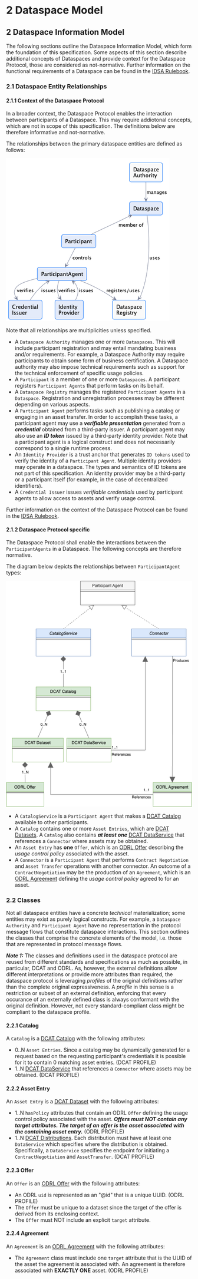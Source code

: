 # 2 Dataspace Model

## 2 Dataspace Information Model

The following sections outline the Dataspace Information Model, which form the foundation of this specification.
Some aspects of this section describe additional concepts of Dataspaces and provide context for the Dataspace Protocol,
those are considered as not-normative. Further information on the functional requirements of a Dataspace can be found in
the [IDSA Rulebook](https://docs.internationaldataspaces.org/idsa-rulebook).

### 2.1 Dataspace Entity Relationships

#### 2.1.1 Context of the Dataspace Protocol

In a broader context, the Dataspace Protocol enables the interaction between participants of
a Dataspace. This may require addiotonal concepts, which are not in scope of this specification.
The definitions below are therefore informative and not-normative.

The relationships between the primary dataspace entities are defined as follows:

![](./m.dataspace.relationships.png)

Note that all relationships are multiplicities unless specified.

- A `Dataspace Authority` manages one or more `Dataspaces`. This will include participant registration and may entail mandating business and/or requirements. For example, a
  Dataspace Authority may require participants to obtain some form of business certification. A Dataspace authority may also impose technical requirements such as support for the
  technical enforcement of specific usage policies.
- A `Participant` is a member of one or more `Dataspaces`. A participant registers `Participant Agents` that perform tasks on its behalf.
- A `Dataspace Registry` manages the registered `Participant Agents` in a `Dataspace`. Registration and unregistration processes may be different depending on various aspects.
- A `Participant Agent` performs tasks such as publishing a catalog or engaging in an asset transfer. In order to accomplish these tasks, a participant agent may
  use a _**verifiable presentation**_ generated from a _**credential**_ obtained from a third-party issuer. A participant agent may also use an _**ID token**_ issued by a
  third-party identity provider. Note that a participant agent is a logical construct and does not necessarily correspond to a single runtime process.
- An `Identity Provider` is a trust anchor that generates `ID tokens` used to verify the identity of a `Participant Agent`. Multiple identity providers may operate in
  a dataspace. The types and semantics of ID tokens are not part of this specification. An identity provider may be a third-party or a participant itself (for example, in the case
  of decentralized identifiers).
- A `Credential Issuer` issues _verifiable credentials_ used by participant agents to allow access to assets and verify usage control.

Further information on the context of the Dataspace Protocol can be found in the [IDSA Rulebook](https://docs.internationaldataspaces.org/idsa-rulebook).

#### 2.1.2 Dataspace Protocol specific

The Dataspace Protocol shall enable the interactions between the `ParticipantAgents` in a Dataspace.
The following concepts are therefore normative.

The diagram below depicts the relationships between `ParticipantAgent` types:

![](./m.participant.entities.png)

- A `CatalogService` is a `Participant Agent` that makes a [DCAT Catalog](https://www.w3.org/TR/vocab-dcat-3/#Class:Catalog) available to other participants.
- A `Catalog` contains one or more `Asset Entries`, which are [DCAT Datasets](https://www.w3.org/TR/vocab-dcat-3/#Class:Dataset). A `Catalog` also contains **_at least one_**
  [DCAT DataService](https://www.w3.org/TR/vocab-dcat-3/#Class:Data_Service) that references a `Connector` where assets may be obtained.
- An `Asset Entry` has **one** `Offer`, which is an [ODRL Offer](https://www.w3.org/TR/odrl-model/#policy-offer) describing the _usage control policy_ associated with the asset.
- A `Connector` is a `Participant Agent` that performs `Contract Negotiation` and `Asset Transfer` operations with another connector. An outcome of a `ContractNegotiation` may
  be the production of an `Agreement`, which is an [ODRL Agreement](https://www.w3.org/TR/odrl-model/#policy-agreement) defining the _usage control policy_ agreed to for an asset.

### 2.2 Classes

Not all dataspace entities have a concrete _technical_ materialization; some entities may exist as purely logical constructs. For example, a `Dataspace Authority`
and `Participant Agent` have no representation in the protocol message flows that constitute dataspace interactions. This section outlines the classes that comprise the concrete
elements of the model, i.e. those that are represented in protocol message flows.

**_Note 1:_**
The classes and definitions used in the dataspace protocol are reused from different standards and specifications as much as possible, in particular, DCAT and ODRL. As, however, the external definitions allow different interpretations or provide more attributes than required, the dataspace protocol is leveraging _profiles_ of the original definitions rather than the complete original expressiveness. A _profile_ in this sense is a restriction or subset of an external definition, enforcing that every occurance of an externally defined class is always conformant with the original definition. However, not every standard-compliant class might be compliant to the dataspace profile.

#### 2.2.1 Catalog

A `Catalog` is a [DCAT Catalog](https://www.w3.org/TR/vocab-dcat-3/#Class:Catalog) with the following attributes:

- 0..N  `Asset Entries`. Since a catalog may be dynamically generated for a request based on the requesting participant's credentials it is possible for it to contain 0 matching
  asset entries. (DCAT PROFILE)
- 1..N [DCAT DataService](https://www.w3.org/TR/vocab-dcat-3/#Class:Data_Service) that references a `Connector` where assets may be obtained. (DCAT PROFILE)

#### 2.2.2 Asset Entry

An `Asset Entry` is a [DCAT Dataset](https://www.w3.org/TR/vocab-dcat-3/#Class:Dataset) with the following attributes:

- 1..N `hasPolicy` attributes that contain an ODRL `Offer` defining the usage control policy associated with the asset. **_Offers must NOT contain any target attributes. The
  target of an offer is the asset associated with the containing asset entry._** (ODRL PROFILE)
- 1..N [DCAT Distributions](https://www.w3.org/TR/vocab-dcat-3/#Class:Distribution). Each distribution must have at least one `DataService` which specifies where the distribution
  is obtained. Specifically, a `DataService` specifies the endpoint for initiating a `ContractNegotiation` and `AssetTransfer`. (DCAT PROFILE)

#### 2.2.3 Offer

An `Offer` is an [ODRL Offer](https://www.w3.org/TR/odrl-model/#policy-offer) with the following attributes:

- An ODRL `uid` is represented as an "@id" that is a unique UUID. (ODRL PROFILE)
- The `Offer` must be unique to a dataset since the target of the offer is derived from its enclosing context.
- The `Offer` must NOT include an explicit `target` attribute.

#### 2.2.4 Agreement

An `Agreement` is an [ODRL Agreement](https://www.w3.org/TR/odrl-model/#policy-agreement) with the following attributes:

- The `Agreement` class must include one `target` attribute that is the UUID of the asset the agreement is associated with. An agreement is therefore associated with **EXACTLY
  ONE** asset. (ODRL PROFILE)

